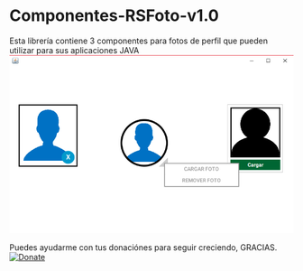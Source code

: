 # Componentes-RSFoto-v1.0
Esta librería contiene 3 componentes para fotos de perfil que pueden utilizar para sus aplicaciones JAVA
<img src="https://github.com/RojeruSan/Componentes-RSFoto-v1.0/blob/master/RSFoto.png">

Puedes ayudarme con tus donaciónes para seguir creciendo, GRACIAS.<br>
<a href="https://www.paypal.com/cgi-bin/webscr?cmd=_s-xclick&hosted_button_id=JLWEAETTE3H28" target="_blank">
<img src="https://www.paypalobjects.com/es_XC/MX/i/btn/btn_donateCC_LG.gif" 
alt="Donate" data-canonical-src="https://www.paypalobjects.com/en_US/i/btn/btn_donateCC_LG.gif" style="max-width:100%;">
</a>
